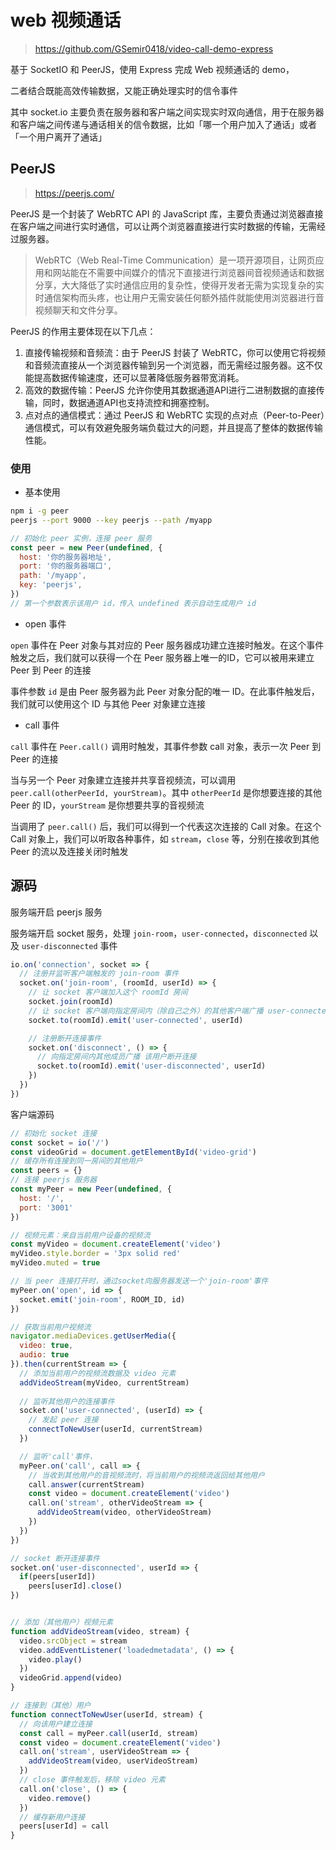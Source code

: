 # web 视频通话

> https://github.com/GSemir0418/video-call-demo-express

基于 SocketIO 和 PeerJS，使用 Express 完成 Web 视频通话的 demo，

二者结合既能高效传输数据，又能正确处理实时的信令事件

其中 socket.io 主要负责在服务器和客户端之间实现实时双向通信，用于在服务器和客户端之间传递与通话相关的信令数据，比如「哪一个用户加入了通话」或者「一个用户离开了通话」

## PeerJS

> https://peerjs.com/

PeerJS 是一个封装了 WebRTC API 的 JavaScript 库，主要负责通过浏览器直接在客户端之间进行实时通信，可以让两个浏览器直接进行实时数据的传输，无需经过服务器。

>WebRTC（Web Real-Time Communication）是一项开源项目，让网页应用和网站能在不需要中间媒介的情况下直接进行浏览器间音视频通话和数据分享，大大降低了实时通信应用的复杂性，使得开发者无需为实现复杂的实时通信架构而头疼，也让用户无需安装任何额外插件就能使用浏览器进行音视频聊天和文件分享。

PeerJS 的作用主要体现在以下几点：

1. 直接传输视频和音频流：由于 PeerJS 封装了 WebRTC，你可以使用它将视频和音频流直接从一个浏览器传输到另一个浏览器，而无需经过服务器。这不仅能提高数据传输速度，还可以显著降低服务器带宽消耗。
2. 高效的数据传输：PeerJS 允许你使用其数据通道API进行二进制数据的直接传输，同时，数据通道API也支持流控和拥塞控制。
3. 点对点的通信模式：通过 PeerJS 和 WebRTC 实现的点对点（Peer-to-Peer）通信模式，可以有效避免服务端负载过大的问题，并且提高了整体的数据传输性能。

### 使用

- 基本使用

```bash
npm i -g peer
peerjs --port 9000 --key peerjs --path /myapp
```

```js
// 初始化 peer 实例，连接 peer 服务
const peer = new Peer(undefined, {
  host: '你的服务器地址',
  port: '你的服务器端口',
  path: '/myapp',
  key: 'peerjs',
})
// 第一个参数表示该用户 id，传入 undefined 表示自动生成用户 id
```

- open 事件

`open` 事件在 Peer 对象与其对应的 Peer 服务器成功建立连接时触发。在这个事件触发之后，我们就可以获得一个在 Peer 服务器上唯一的ID，它可以被用来建立 Peer 到 Peer 的连接

事件参数 `id` 是由 Peer 服务器为此 Peer 对象分配的唯一 ID。在此事件触发后，我们就可以使用这个 ID 与其他 Peer 对象建立连接

- call 事件

`call` 事件在 `Peer.call()` 调用时触发，其事件参数 call 对象，表示一次 Peer 到 Peer 的连接

当与另一个 Peer 对象建立连接并共享音视频流，可以调用 `peer.call(otherPeerId, yourStream)`。其中 `otherPeerId` 是你想要连接的其他 Peer 的 ID，`yourStream` 是你想要共享的音视频流

当调用了 `peer.call()` 后，我们可以得到一个代表这次连接的 Call 对象。在这个 Call 对象上，我们可以听取各种事件，如 `stream`，`close` 等，分别在接收到其他 Peer 的流以及连接关闭时触发

## 源码

服务端开启 peerjs 服务

服务端开启 socket 服务，处理 `join-room`，`user-connected`，`disconnected` 以及 `user-disconnected` 事件

```js
io.on('connection', socket => {
  // 注册并监听客户端触发的 join-room 事件
  socket.on('join-room', (roomId, userId) => {
    // 让 socket 客户端加入这个 roomId 房间
    socket.join(roomId)
    // 让 socket 客户端向指定房间内（除自己之外）的其他客户端广播 user-connected 事件
    socket.to(roomId).emit('user-connected', userId)

    // 注册断开连接事件
    socket.on('disconnect', () => {
      // 向指定房间内其他成员广播 该用户断开连接
      socket.to(roomId).emit('user-disconnected', userId)
    })
  })
})
```

客户端源码

```js
// 初始化 socket 连接
const socket = io('/')
const videoGrid = document.getElementById('video-grid')
// 缓存所有连接到同一房间的其他用户
const peers = {}
// 连接 peerjs 服务器
const myPeer = new Peer(undefined, {
  host: '/',
  port: '3001'
})

// 视频元素：来自当前用户设备的视频流
const myVideo = document.createElement('video')
myVideo.style.border = '3px solid red'
myVideo.muted = true

// 当 peer 连接打开时，通过socket向服务器发送一个'join-room'事件
myPeer.on('open', id => {
  socket.emit('join-room', ROOM_ID, id)
})

// 获取当前用户视频流
navigator.mediaDevices.getUserMedia({
  video: true,
  audio: true
}).then(currentStream => {
  // 添加当前用户的视频流数据及 video 元素
  addVideoStream(myVideo, currentStream)
  
  // 监听其他用户的连接事件
  socket.on('user-connected', (userId) => {
    // 发起 peer 连接
    connectToNewUser(userId, currentStream)
  })

  // 监听'call'事件，
  myPeer.on('call', call => {
    // 当收到其他用户的音视频流时，将当前用户的视频流返回给其他用户
    call.answer(currentStream)
    const video = document.createElement('video')
    call.on('stream', otherVideoStream => {
      addVideoStream(video, otherVideoStream)
    })
  })
})

// socket 断开连接事件
socket.on('user-disconnected', userId => {
  if(peers[userId])
    peers[userId].close()
})


// 添加（其他用户）视频元素
function addVideoStream(video, stream) {
  video.srcObject = stream
  video.addEventListener('loadedmetadata', () => {
    video.play()
  })
  videoGrid.append(video)
}

// 连接到（其他）用户
function connectToNewUser(userId, stream) {
  // 向该用户建立连接
  const call = myPeer.call(userId, stream)
  const video = document.createElement('video')
  call.on('stream', userVideoStream => {
    addVideoStream(video, userVideoStream)
  }) 
  // close 事件触发后，移除 video 元素
  call.on('close', () => {
    video.remove()
  })
  // 缓存新用户连接
  peers[userId] = call
}
```

